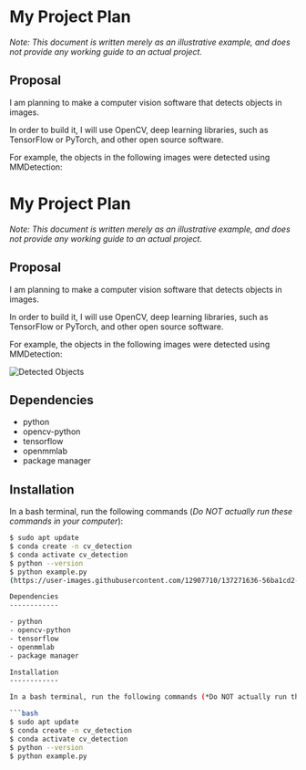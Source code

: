 My Project Plan
======

*Note: This document is written merely as an illustrative example, and does not provide any working guide to an actual project.*

Proposal
--------

I am planning to make a computer vision software that detects objects in images.

In order to build it, I will use OpenCV, deep learning libraries, such as TensorFlow or PyTorch, and other open source software.

For example, the objects in the following images were detected using MMDetection:

My Project Plan
======

*Note: This document is written merely as an illustrative example, and does not provide any working guide to an actual project.*

Proposal
--------

I am planning to make a computer vision software that detects objects in images.

In order to build it, I will use OpenCV, deep learning libraries, such as TensorFlow or PyTorch, and other open source software.

For example, the objects in the following images were detected using MMDetection:

![Detected Objects](https://user-images.githubusercontent.com/12907710/137271636-56ba1cd2-b110-4812-8221-b4c120320aa9.png)

Dependencies
------------

- python
- opencv-python
- tensorflow
- openmmlab
- package manager

Installation
------------

In a bash terminal, run the following commands (*Do NOT actually run these commands in your computer*):

```bash
$ sudo apt update 
$ conda create -n cv_detection 
$ conda activate cv_detection 
$ python --version 
$ python example.py
(https://user-images.githubusercontent.com/12907710/137271636-56ba1cd2-b110-4812-8221-b4c120320aa9.png)

Dependencies
------------

- python
- opencv-python
- tensorflow
- openmmlab
- package manager

Installation
------------

In a bash terminal, run the following commands (*Do NOT actually run these commands in your computer*):

```bash
$ sudo apt update 
$ conda create -n cv_detection 
$ conda activate cv_detection 
$ python --version 
$ python example.py
